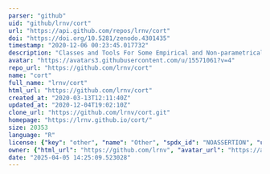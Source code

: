 ```yaml
---
parser: "github"
uid: "github/lrnv/cort"
url: "https://api.github.com/repos/lrnv/cort"
doi: "https://doi.org/10.5281/zenodo.4301435"
timestamp: "2020-12-06 00:23:45.017732"
description: "Classes and Tools For Some Empirical and Non-parametrical Copula Models."
avatar: "https://avatars3.githubusercontent.com/u/15571061?v=4"
repo_url: "https://github.com/lrnv/cort"
name: "cort"
full_name: "lrnv/cort"
html_url: "https://github.com/lrnv/cort"
created_at: "2020-03-13T12:11:40Z"
updated_at: "2020-12-04T19:02:10Z"
clone_url: "https://github.com/lrnv/cort.git"
homepage: "https://lrnv.github.io/cort/"
size: 20353
language: "R"
license: {"key": "other", "name": "Other", "spdx_id": "NOASSERTION", "url": null, "node_id": "MDc6TGljZW5zZTA="}
owner: {"html_url": "https://github.com/lrnv", "avatar_url": "https://avatars3.githubusercontent.com/u/15571061?v=4", "login": "lrnv", "type": "User"}
date: "2025-04-05 14:25:09.523028"
---
```

